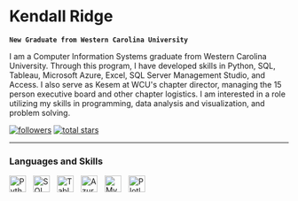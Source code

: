 # Kendall Ridge

**`New Graduate from Western Carolina University`**

I am a Computer Information Systems graduate from Western Carolina University. Through this program, I have developed skills in Python, SQL, Tableau, Microsoft Azure, Excel, SQL Server Management Studio, and Access. I also serve as Kesem at WCU's chapter director, managing the 15 person executive board and other chapter logistics. I am interested in a role utilizing my skills in programming, data analysis and visualization, and problem solving.

<p align="left">
      <a href="https://github.com/kendallridge?tab=followers">
         <img alt="followers" title="Follow me on Github" src="https://custom-icon-badges.demolab.com/github/followers/kendallridge?color=236ad3&labelColor=1155ba&style=for-the-badge&logo=person-add&label=Follow&logoColor=white"/></a>
      <a href="https://github.com/kendallridge?tab=repositories&sort=stargazers">
         <img alt="total stars" title="Total stars on GitHub" src="https://custom-icon-badges.demolab.com/github/stars/kendallridge?color=55960c&style=for-the-badge&labelColor=488207&logo=star"/></a>
   </p>

---

### Languages and Skills
<img align="left" alt="Python" width="30px" style="padding-right:10px;" src="https://cdn.jsdelivr.net/gh/devicons/devicon/icons/python/python-plain.svg" />
<img align="left" alt="SQL" width="30px" style="padding-right:10px;" src="https://cdn.jsdelivr.net/gh/devicons/devicon@latest/icons/sqldeveloper/sqldeveloper-original.svg" />
<img align="left" alt="Tableau" width="30px" style="padding-right:10px;" src="file:///Users/kendallridge/Downloads/tableau-software.svg" />
<img align="left" alt="Azure" width="30px" style="padding-right:10px;" src="https://cdn.jsdelivr.net/gh/devicons/devicon@latest/icons/azure/azure-original.svg" />
<img align="left" alt="MySQL" width="30px" style="padding-right:10px;" src="https://cdn.jsdelivr.net/gh/devicons/devicon@latest/icons/mysql/mysql-original-wordmark.svg" />
<img align="left" alt="Plotly" width="30px" style="padding-right:10px;" src="https://cdn.jsdelivr.net/gh/devicons/devicon@latest/icons/plotly/plotly-original.svg" />

